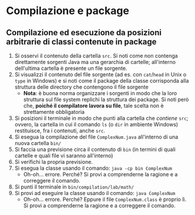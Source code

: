 # Compilazione e package

## Compilazione ed esecuzione da posizioni arbitrarie di classi contenute in package

1. Si osservi il contenuto della cartella `src`. Si noti come non contenga direttamente sorgenti Java ma una gerarchia di cartelle; all'interno dell'ultima cartella è presente un file sorgente.
2. Si visualizzi il contenuto del file sorgente (ad es. con `cat`/`head` in Unix o `type` in Windows) e si noti come il package della classe corrisponda alla struttura delle directory che contengono il file sorgente
    - **Nota**: è buona norma organizzare i sorgenti in modo che la loro struttura sul file system replichi la struttura dei package. Si noti però che, **poiché il compilatore lavora su file**, tale scelta non è strettamente obbligatoria
3. Si posizioni il terminale in modo che punti alla cartella che *contiene* `src`;
ovvero, la cartella in cui il comando `ls` (o `dir` in ambiente Windows)
restituisce, fra i contenuti, anche `src`.
4. Si esegua la compilazione del file `ComplexNum.java` all'interno di una nuova cartella `bin/`
5. Si faccia una previsione circa il contenuto di `bin` (in termini di quali cartelle e quali file vi saranno all'interno)
6. Si verifichi la propria previsione.
7. Si esegua la classe usando il comando: `java -cp bin ComplexNum`
    - Oh-oh... errore. Perché? Si provi a comprenderne la ragione e a correggere il comando.
8. Si punti il terminale in `bin/compilation/lab/math/`
9. Si provi ad eseguire la classe usando il comando: `java ComplexNum`
    - Oh-oh... errore. Perché? Eppure il file `ComplexNum.class` è proprio lì. Si provi a comprenderne la ragione e a correggere il comando.

